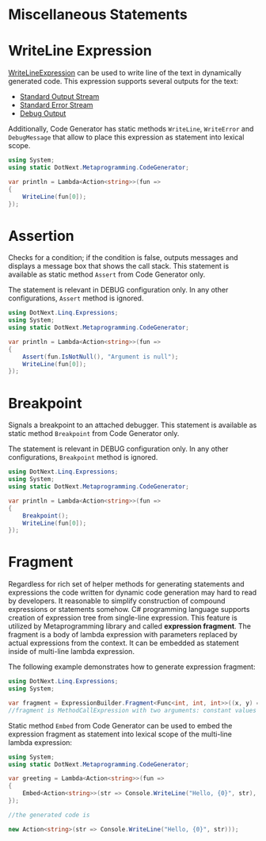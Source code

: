Miscellaneous Statements
====

# WriteLine Expression
[WriteLineExpression](xref:DotNext.Linq.Expressions.WriteLineExpression) can be used to write line of the text in dynamically generated code. This expression supports several outputs for the text:
* [Standard Output Stream](https://docs.microsoft.com/en-us/dotnet/api/system.console.out)
* [Standard Error Stream](https://docs.microsoft.com/en-us/dotnet/api/system.console.error)
* [Debug Output](https://docs.microsoft.com/en-us/dotnet/api/system.diagnostics.debug.writeline#System_Diagnostics_Debug_WriteLine_System_Object_)

Additionally, Code Generator has static methods `WriteLine`, `WriteError` and `DebugMessage` that allow to place this expression as statement into lexical scope.

```csharp
using System;
using static DotNext.Metaprogramming.CodeGenerator;

var println = Lambda<Action<string>>(fun =>
{
	WriteLine(fun[0]);
});
```

# Assertion
Checks for a condition; if the condition is false, outputs messages and displays a message box that shows the call stack. This statement is available as static method `Assert` from Code Generator only.

The statement is relevant in DEBUG configuration only. In any other configurations, `Assert` method is ignored.

```csharp
using DotNext.Linq.Expressions;
using System;
using static DotNext.Metaprogramming.CodeGenerator;

var println = Lambda<Action<string>>(fun =>
{
	Assert(fun.IsNotNull(), "Argument is null");
	WriteLine(fun[0]);
});
```

# Breakpoint
Signals a breakpoint to an attached debugger. This statement is available as static method `Breakpoint` from Code Generator only.

The statement is relevant in DEBUG configuration only. In any other configurations, `Breakpoint` method is ignored.

```csharp
using DotNext.Linq.Expressions;
using System;
using static DotNext.Metaprogramming.CodeGenerator;

var println = Lambda<Action<string>>(fun =>
{
	Breakpoint();
	WriteLine(fun[0]);
});
```

# Fragment
Regardless for rich set of helper methods for generating statements and expressions the code written for dynamic code generation may hard to read by developers. It reasonable to simplify construction of compound expressions or statements somehow. C# programming language supports creation of expression tree from single-line expression. This feature is utilized by Metaprogramming library and called **expression fragment**. The fragment is a body of lambda expression with parameters replaced by actual expressions from the context. It can be embedded as statement inside of multi-line lambda expression.

The following example demonstrates how to generate expression fragment:
```csharp
using DotNext.Linq.Expressions;
using System;

var fragment = ExpressionBuilder.Fragment<Func<int, int, int>>((x, y) => Math.Max(x, y), 10, 20);
//fragment is MethodCallExpression with two arguments: constant values 10 and 20 of type int
```

Static method `Embed` from Code Generator can be used to embed the expression fragment as statement into lexical scope of the multi-line lambda expression:

```csharp
using System;
using static DotNext.Metaprogramming.CodeGenerator;

var greeting = Lambda<Action<string>>(fun =>
{
	Embed<Action<string>>(str => Console.WriteLine("Hello, {0}", str), fun[0]);
});

//the generated code is

new Action<string>(str => Console.WriteLine("Hello, {0}", str)));
```